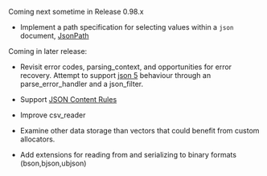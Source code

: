 Coming next sometime in Release 0.98.x

- Implement a path specification for selecting values within a `json` document, [JsonPath](http://goessner.net/articles/JsonPath/)

Coming in later release:

- Revisit error codes, parsing_context, and opportunities for error recovery. Attempt to support [json 5](http://json5.org/) behaviour through an parse_error_handler and a json_filter.

- Support [JSON Content Rules](http://www.ietf.org/id/draft-newton-json-content-rules-04.txt)

- Improve csv_reader 

- Examine other data storage than vectors that could benefit from custom allocators.

- Add extensions for reading from and serializing to binary formats (bson,bjson,ubjson) 

